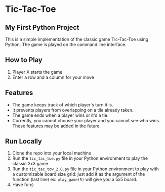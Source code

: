 # Tic-Tac-Toe 

## My First Python Project
This is a simple implementation of the classic game Tic-Tac-Toe using Python. The game is played on the command line interface.

## How to Play
1. Player X starts the game
2. Enter a row and a column for your move

## Features
- The game keeps track of which player's turn it is.
- It prevents players from overlapping on a tile already taken.
- The game ends when a player wins or it's a tie.
- Currently, you cannot choose your player and you cannot see who wins. These features may be added in the future.

## Run Locally
1. Clone the repo into your local machine
2. Run the `tic_tac_toe.py` file in your Python environment to play the classic 3x3 game
3. Run the `tic_tac_tow_2.0.py` file in your Python environment to play with a customizable board size grid: just add it as the argument of the function (last line) ex: `play_game(5)` will give you a 5x5 board.
4. Have fun:)
